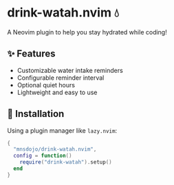 # drink-watah.nvim 💧

A Neovim plugin to help you stay hydrated while coding!

## ✨ Features

- Customizable water intake reminders
- Configurable reminder interval
- Optional quiet hours
- Lightweight and easy to use

## 🚀 Installation

Using a plugin manager like `lazy.nvim`:

```lua
{
  "mnsdojo/drink-watah.nvim",
  config = function()
    require("drink-watah").setup()
  end
}
```
